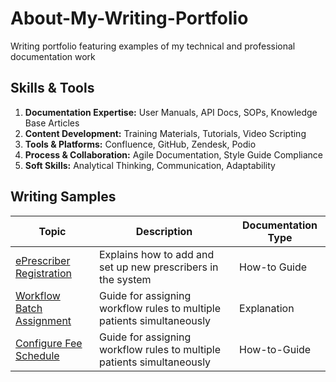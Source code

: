 # About-My-Writing-Portfolio
Writing portfolio featuring examples of my technical and professional documentation work

## Skills & Tools

1. **Documentation Expertise:** User Manuals, API Docs, SOPs, Knowledge Base Articles  
2. **Content Development:** Training Materials, Tutorials, Video Scripting  
3. **Tools & Platforms:** Confluence, GitHub, Zendesk, Podio  
4. **Process & Collaboration:** Agile Documentation, Style Guide Compliance  
5. **Soft Skills:** Analytical Thinking, Communication, Adaptability

## Writing Samples

| Topic | Description | Documentation Type |
|---------------------------|----------------------------------------------------------|------------------|
| [ePrescriber Registration](https://github.com/arpithasc/ePrescriber-Registration/blob/main/README.md) | Explains how to add and set up new prescribers in the system | How-to Guide |
| [Workflow Batch Assignment](https://github.com/arpithasc/Workflow-Batch-Assignment/blob/main/README.md) | Guide for assigning workflow rules to multiple patients simultaneously | Explanation |
| [Configure Fee Schedule](https://github.com/arpithasc/Configure-Fee-Schedule/blob/main/README.md) | Guide for assigning workflow rules to multiple patients simultaneously | How-to-Guide |
